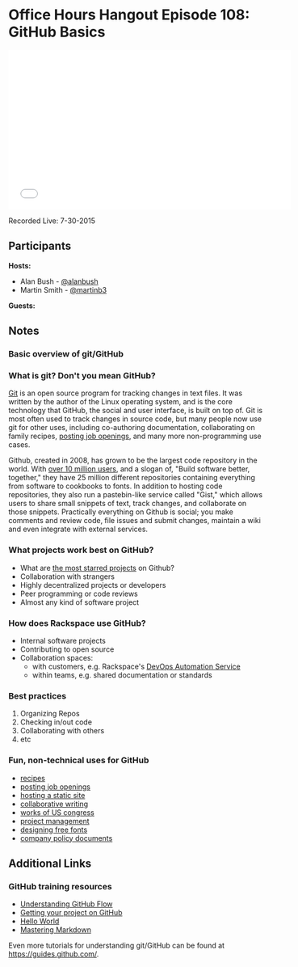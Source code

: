 # Office Hours Hangout Episode 108: GitHub Basics

<iframe width="560" height="315" src="//www.youtube.com/embed/TAObtTxBUzk" frameborder="0" allowfullscreen></iframe>

Recorded Live: 7-30-2015

## Participants
**Hosts:**

* Alan Bush - [@alanbush](https://twitter.com/alanbush)
* Martin Smith - [@martinb3](https://twitter.com/martinb3)

**Guests:**


## Notes

### Basic overview of git/GitHub

### What is git? Don't you mean GitHub?

[Git](https://help.github.com/articles/github-glossary/) is an open source program for tracking changes in text files. It was written by the author of the Linux operating system, and is the core technology that GitHub, the social and user interface, is built on top of. Git is most often used to track changes in source code, but many people now use git for other uses, including co-authoring documentation, collaborating on family recipes, [posting job openings](https://github.com/rackspace/rackspace_jobs), and many more non-programming use cases.

Github, created in 2008, has grown to be the largest code repository in the world. With [over 10 million users](https://github.com/about/press), and a slogan of, "Build software better, together," they have 25 million different repositories containing everything from software to cookbooks to fonts. In addition to hosting code repositories, they also run a pastebin-like service called "Gist," which allows users to share small snippets of text, track changes, and collaborate on those snippets. Practically everything on Github is social; you make comments and review code, file issues and submit changes, maintain a wiki and even integrate with external services.

### What projects work best on GitHub?

* What are [the most starred projects](https://github.com/search?q=stars:%3E1&s=stars&type=Repositories) on Github?
* Collaboration with strangers
* Highly decentralized projects or developers
* Peer programming or code reviews
* Almost any kind of software project

### How does Rackspace use GitHub?

* Internal software projects
* Contributing to open source
* Collaboration spaces:
  * with customers, e.g. Rackspace's [DevOps Automation Service](http://rackspace.com/devops)
  * within teams, e.g. shared documentation or standards

### Best practices

1. Organizing Repos
2. Checking in/out code
3. Collaborating with others
4. etc

### Fun, non-technical uses for GitHub

* [recipes](http://forkthecookbook.com/)
* [posting job openings](https://github.com/rackspace/rackspace_jobs)
* [hosting a static site](http://blog.albush.com)
* [collaborative writing](https://github.com/albush/Getting-Started-Guide)
* [works of US congress](https://github.com/unitedstates/congress)
* [project management](https://trello.com/)
* [designing free fonts](https://github.com/larsenwork/monoid)
* [company policy documents](https://github.com/rackspace/social_media_guidelines)

## Additional Links

### GitHub training resources

* [Understanding GitHub Flow](https://guides.github.com/introduction/flow/)
* [Getting your project on GitHub](https://guides.github.com/introduction/getting-your-project-on-github/)
* [Hello World](https://guides.github.com/activities/hello-world/)
* [Mastering Markdown](https://guides.github.com/features/mastering-markdown/)

Even more tutorials for understanding git/GitHub can be found at https://guides.github.com/.
